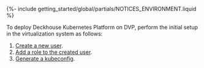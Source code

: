 {%- include getting_started/global/partials/NOTICES_ENVIRONMENT.liquid %}

To deploy Deckhouse Kubernetes Platform on DVP, perform the initial setup in the virtualization system as follows:

1. [Create a new user](/products/kubernetes-platform/documentation/v1/admin/integrations/virtualization/dvp/dvp-authorization.html#creating-a-user).
1. [Add a role to the created user](/products/kubernetes-platform/documentation/v1/admin/integrations/virtualization/dvp/dvp-authorization.html#assigning-a-role).
1. [Generate a kubeconfig](/modules/user-authn/faq.html#how-to-generate-a-kubeconfig-and-access-kubernetes-api).
